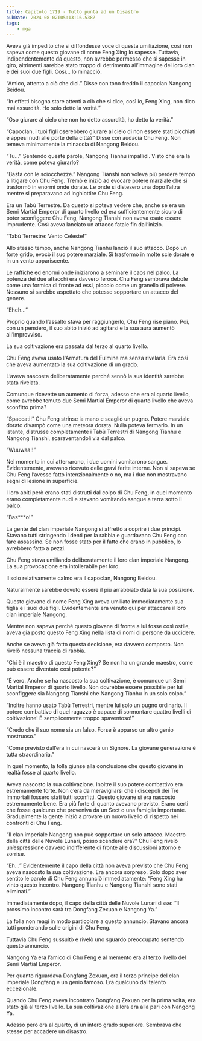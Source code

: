 ```yaml
---
title: Capitolo 1719 - Tutto punta ad un Disastro
pubDate: 2024-08-02T05:13:16.538Z
tags:
    - mga
---
```



Aveva già impedito che si diffondesse voce di questa umiliazione, così non sapeva come questo giovane di nome Feng Xing lo sapesse. Tuttavia, indipendentemente da questo, non avrebbe permesso che si sapesse in giro, altrimenti sarebbe stato troppo di detrimento all’immagine del loro clan e dei suoi due figli. Così… lo minacciò.


“Amico, attento a ciò che dici.” Disse con tono freddo il capoclan Nangong Beidou.


“In effetti bisogna stare attenti a ciò che si dice, così io, Feng Xing, non dico mai assurdità. Ho solo detto la verità.”


“Oso giurare al cielo che non ho detto assurdità, ho detto la verità.”


“Capoclan, i tuoi figli oserebbero giurare al cielo di non essere stati picchiati e appesi nudi alle porte della città?” Disse con audacia Chu Feng. Non temeva minimamente la minaccia di Nangong Beidou.


“Tu…” Sentendo queste parole, Nangong Tianhu impallidì. Visto che era la verità, come poteva giurarlo?


“Basta con le sciocchezze.” Nangong Tianshi non voleva più perdere tempo a litigare con Chu Feng. Tremò e iniziò ad evocare potere marziale che si trasformò in enormi onde dorate. Le onde si distesero una dopo l’altra mentre si preparavano ad inghiottire Chu Feng.


Era un Tabù Terrestre. Da questo si poteva vedere che, anche se era un Semi Martial Emperor di quarto livello ed era sufficientemente sicuro di poter sconfiggere Chu Feng, Nangong Tianshi non aveva osato essere imprudente. Così aveva lanciato un attacco fatale fin dall’inizio.


“Tabù Terrestre: Vento Celeste!”


Allo stesso tempo, anche Nangong Tianhu lanciò il suo attacco. Dopo un forte grido, evocò il suo potere marziale. Si trasformò in molte scie dorate e in un vento appariscente.


Le raffiche ed enormi onde iniziarono a seminare il caos nel palco. La potenza dei due attacchi era davvero feroce. Chu Feng sembrava debole come una formica di fronte ad essi, piccolo come un granello di polvere. Nessuno si sarebbe aspettato che potesse sopportare un attacco del genere.


“Eheh…”


Proprio quando l’assalto stava per raggiungerlo, Chu Feng rise piano. Poi, con un pensiero, il suo abito iniziò ad agitarsi e la sua aura aumentò all’improvviso.


La sua coltivazione era passata dal terzo al quarto livello.


Chu Feng aveva usato l'Armatura del Fulmine ma senza rivelarla. Era così che aveva aumentato la sua coltivazione di un grado.


L’aveva nascosta deliberatamente perché sennò la sua identità sarebbe stata rivelata.


Comunque ricevette un aumento di forza, adesso che era al quarto livello, come avrebbe temuto due Semi Martial Emperor di quarto livello che aveva sconfitto prima?


“Spaccati!” Chu Feng strinse la mano e scagliò un pugno. Potere marziale dorato divampò come una meteora dorata. Nulla poteva fermarlo. In un istante, distrusse completamente i Tabù Terrestri di Nangong Tianhu e Nangong Tianshi, scaraventandoli via dal palco.


“Wuuwaa!!”


Nel momento in cui atterrarono, i due uomini vomitarono sangue. Evidentemente, avevano ricevuto delle gravi ferite interne. Non si sapeva se Chu Feng l’avesse fatto intenzionalmente o no, ma i due non mostravano segni di lesione in superficie.


I loro abiti però erano stati distrutti dal colpo di Chu Feng, in quel momento erano completamente nudi e stavano vomitando sangue a terra sotto il palco.


“Bas***o!”


La gente del clan imperiale Nangong si affrettò a coprire i due principi. Stavano tutti stringendo i denti per la rabbia e guardavano Chu Feng con fare assassino. Se non fosse stato per il fatto che erano in pubblico, lo avrebbero fatto a pezzi.


Chu Feng stava umiliando deliberatamente il loro clan imperiale Nangong. La sua provocazione era intollerabile per loro.


Il solo relativamente calmo era il capoclan, Nangong Beidou.


Naturalmente sarebbe dovuto essere il più arrabbiato data la sua posizione.


Questo giovane di nome Feng Xing aveva umiliato immediatamente sua figlia e i suoi due figli. Evidentemente era venuto qui per attaccare il loro clan imperiale Nangong.


Mentre non sapeva perché questo giovane di fronte a lui fosse così ostile, aveva già posto questo Feng Xing nella lista di nomi di persone da uccidere.


Anche se aveva già fatto questa decisione, era davvero composto. Non rivelò nessuna traccia di rabbia.


“Chi è il maestro di questo Feng Xing? Se non ha un grande maestro, come può essere diventato così potente?”


“È vero. Anche se ha nascosto la sua coltivazione, è comunque un Semi Martial Emperor di quarto livello. Non dovrebbe essere possibile per lui sconfiggere sia Nangong Tianshi che Nangong Tianhu in un solo colpo.”


“Inoltre hanno usato Tabù Terrestri, mentre lui solo un pugno ordinario. Il potere combattivo di quel ragazzo è capace di sormontare quattro livelli di coltivazione! È semplicemente troppo spaventoso!”


“Credo che il suo nome sia un falso. Forse è apparso un altro genio mostruoso.”


“Come previsto dall’era in cui nascerà un Signore. La giovane generazione è tutta straordinaria.”


In quel momento, la folla giunse alla conclusione che questo giovane in realtà fosse al quarto livello.


Aveva nascosto la sua coltivazione. Inoltre il suo potere combattivo era estremamente forte. Non c’era da meravigliarsi che i discepoli dei Tre Immortali fossero stati tutti sconfitti.
Questo giovane si era nascosto estremamente bene. Era più forte di quanto avevano previsto. Erano certi che fosse qualcuno che proveniva da un Sect o una famiglia importante. Gradualmente la gente iniziò a provare un nuovo livello di rispetto nei confronti di Chu Feng.


“Il clan imperiale Nangong non può sopportare un solo attacco. Maestro della città delle Nuvole Lunari, posso scendere ora?” Chu Feng rivelò un’espressione davvero indifferente di fronte alle discussioni attorno e sorrise.


“Eh…” Evidentemente il capo della città non aveva previsto che Chu Feng aveva nascosto la sua coltivazione. Era ancora sorpreso. Solo dopo aver sentito le parole di Chu Feng annunciò immediatamente: “Feng Xing ha vinto questo incontro. Nangong Tianhu e Nangong Tianshi sono stati eliminati.”


Immediatamente dopo, il capo della città delle Nuvole Lunari disse: “Il prossimo incontro sarà tra Dongfang Zexuan e Nangong Ya.”


La folla non reagì in modo particolare a questo annuncio. Stavano ancora tutti ponderando sulle origini di Chu Feng.


Tuttavia Chu Feng sussultò e rivelò uno sguardo preoccupato sentendo questo annuncio.


Nangong Ya era l’amico di Chu Feng e al memento era al terzo livello del Semi Martial Emperor.


Per quanto riguardava Dongfang Zexuan, era il terzo principe del clan imperiale Dongfang e un genio famoso. Era qualcuno dal talento eccezionale.


Quando Chu Feng aveva incontrato Dongfang Zexuan per la prima volta, era stato già al terzo livello. La sua coltivazione allora era alla pari con Nangong Ya.


Adesso però era al quarto, di un intero grado superiore. Sembrava che stesse per accadere un disastro.








